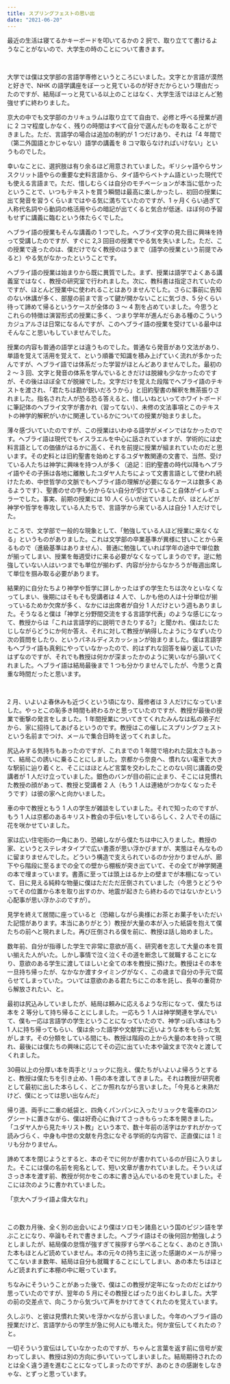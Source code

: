 ```yaml
---
title: スプリングフェストの思い出
date: "2021-06-20"
---
```


最近の生活は寝てるかキーボードを叩いてるかの 2 択で、取り立てて書けるようなことがないので、大学生の時のことについて書きます。

<br />

大学では僕は文学部の言語学専修というところにいました。文字とか言語が漠然と好きで、NHK の語学講座をぼーっと見ているのが好きだからという理由だったのですが、結局ぼーっと見ている以上のことはなく、大学生活ではほとんど勉強せずに終わりました。

京大の中でも文学部のカリキュラムは取り立てて自由で、必修と呼べる授業が週に 2 コマ程度しかなく、残りの時間はすべて自分で選んだものを取ることができました。ただ、言語学の場合は追加の制約が 1 つだけあり、それは「4 年間で（第二外国語とかじゃない）語学の講義を 8 コマ取らなければいけない」というものでした。

幸いなことに、選択肢は有り余るほど用意されていました。ギリシャ語やらサンスクリット語やらの重要な史料言語から、タイ語やらベトナム語といった現代でも使える言語まで。ただ、惜しむらくは自分のモチベーションが本当に低かったということで、いつもテキストを買う瞬間は最高に楽しかったし、初回の授業に出て発音を習うくらいまではやる気に満ちていたのですが、1 ヶ月くらい過ぎて人称代名詞やら動詞の格活用やらの暗記が出てくると気合が低迷、ほぼ何の予習もせずに講義に臨むという体たらくでした。

ヘブライ語の授業もそんな講義の 1 つでした。ヘブライ文字の見た目に興味を持って受講したのですが、すぐに 2,3 回目の授業でやる気を失いました。ただ、この授業で違ったのは、僕だけでなく教授のほうまで（語学の授業という前提でみると）やる気がなかったということです。

ヘブライ語の授業は始まりから既に異質でした。まず、授業は語学でよくある講義室ではなく、教授の研究室で行われました。次に、教科書は指定されていたのですが、ほとんど授業中に使われることはありませんでした。さらに事前に告知のない休講が多く、部屋の前まで言って鍵が開かないことに気づき、5 分くらい待って諦めて帰るというケースが全体の 3 ～ 4 割を占めていました。今思うとこれらの特徴は演習形式の授業に多く、つまり学年が進んだらある種のこういうカジュアルさは日常になるんですが、このヘブライ語の授業を受けている最中はそんなこと思いもしていませんでした。

授業の内容も普通の語学とは違うものでした。普通なら発音があり文法があり、単語を覚えて活用を覚えて、という順番で知識を積み上げていく流れが多かったんですが、ヘブライ語では体系だった学習がほとんどありませんでした。最初の 2 ～ 3 回、文字と発音の体系を学んでいるときだけは脱線も少なかったのですが、その後はほぼ全てが脱線でした。文字だけを覚えた段階でヘブライ語のテキストを渡され、「君たちは勘が鋭いだろうから」と旧約聖書の解釈を無茶振りされました。指名された人が恐る恐る答えると、惜しいねといってホワイトボードに筆記体のヘブライ文字が書かれ（習ってない）、未修の文法事項とこのテキストの神学的解釈がいかに関連しているかについての授業が始まりました。

薄々感づいていたのですが、この授業はいわゆる語学がメインではなかったのです。ヘブライ語は現代でもイスラエルを中心に話されていますが、学術的には史料言語としての価値がはるかに高く、それを前提に授業が組まれていたのだと思います。その史料とは旧約聖書を始めとするユダヤ教関連の文書で、当然、受けている人たちは神学に興味を持つ人が多く（追記：旧約聖書の時代以降もヘブライ語やその子孫は各地に離散したユダヤ人たちによって文書言語として使われ続けたため、中世哲学の文脈でもヘブライ語の理解が必要になるケースは数多くあるようです）、聖書のせの字も分からない自分が受けていること自体がイレギュラーでした。事実、前期の授業には 10 人くらいが出ていましたが、ほとんどが神学や哲学を専攻している人たちで、言語学から来ている人は自分 1 人だけでした。

ところで、文学部で一般的な現象として、「勉強している人ほど授業に来なくなる」というものがありました。これは文学部の卒業基準が異様に甘いことから来るもので（進級基準はありません）、普通に勉強していれば学年の途中で単位数が揃ってしまい、授業を毎週受けに来る必要がなくなってしまうのです。逆に勉強していない人はいつまでも単位が揃わず、内容が分からなかろうが毎週出席して単位を掴み取る必要があります。

結果的に自分たちより神学や哲学に詳しかったはずの学生たちは次々といなくなってしまい、後期にはそもそも受講者は 4 人で、しかも他の人は十分単位が揃っているためか欠席が多く、なかには出席者が自分 1 人だけという週もありました。そうなると僕は「神学と分野間交流をする言語学代表」のような感じになって、教授からは「これは言語学的に説明できたりする?」と聞かれ、僕はたじたじしながらどうにか何か答え、それに対して教授が納得したようにうなずいたり次の質問をしたり、というパネルディスカッションが始まりました。僕は言語学もヘブライ語も真剣にやっていなかったので、的はずれな回答を繰り返していたはずなのですが、それでも教授は何かが深まったかのように笑いながら頷いてくれました。ヘブライ語は結局最後まで 1 つも分かりませんでしたが、今思うと貴重な時間だったと思います。

<br />

2 月、いよいよ春休みも近づくという頃になり、履修者は 3 人だけになっていました。やっとこの恥多き時間も終わるかと思っていたのですが、教授が最後の授業で衝撃の発言をしました。1 年間授業についてきてくれたみんなは私の弟子だから、家に招待してあげるというのです。教授はこの催しにスプリングフェストという名前までつけ、メールで集合日時を送ってくれました。

尻込みする気持ちもあったのですが、これまでの 1 年間で培われた図太さもあって、結局この誘いに乗ることにしました。京都から奈良へ、慣れない電車で大きな駅前に辿り着くと、そこにはほとんど言葉を交わしたことのない同じ講義の受講者が 1 人だけ立っていました。銀色のバンが目の前に止まり、そこには見慣れた教授の顔があって、教授と受講者 2 人（もう 1 人は連絡がつかなくなったそうです）は彼の家へと向かいました。

車の中で教授ともう 1 人の学生が雑談をしていました。それで知ったのですが、もう 1 人は京都のあるキリスト教会の手伝いをしているらしく、2 人でその話に花を咲かせていました。

家は広い住宅街の一角にあり、恐縮しながら僕たちは中に入りました。教授の家、というとステレオタイプで広い書斎が思い浮かびますが、実態はそんなものに留まりませんでした。どういう構造で支えられているのか分かりませんが、廊下やら階段に至るまでの全ての壁から棚板が突き出ていて、その全てが神学関連の本で埋まっています。書斎に至っては頭上はるか上の壁までが本棚になっていて、目に見える純粋な物量に僕はただただ圧倒されていました（今思うとどうやってその位置から本を取り出すのか、地震が起きたら終わるのではないかという心配事が思い浮かぶのですが）。

見学を終えて居間に座っていると（恐縮しながら奥様にお茶とお菓子をいただいた記憶があります。本当にありがとう）教授が大量の本が入った紙袋を抱えて僕たちの前へと現れました。再び圧倒される僕を前に、教授は話し始めました。

数年前、自分が指導した学生で非常に意欲が高く、研究者を志して大量の本を買い揃えた人がいた。しかし事情で泣く泣くその道を断念して就職することになり、意欲のある学生に渡してほしいと全ての本を教授に預けた。教授はその本を一旦持ち帰ったが、なかなか渡すタイミングがなく、この歳まで自分の手元で腐らせてしまっていた。ついては意欲のある君たちにこの本を託し、長年の重荷から解放されたい、と。

最初は尻込みしていましたが、結局は頼みに応えるような形になって、僕たちは本を 2 等分して持ち帰ることにしました。一応もう 1 人は神学関連を学んでいて、僕も一応は言語学の学生ということになっていたので、神学っぽい本はもう 1 人に持ち帰ってもらい、僕は余った語学や文献学に近いような本をもらった気がします。その分類をしている間にも、教授は階段の上から大量の本を持って現れ、最後には僕たちの興味に応じてその辺に出ていた本や論文まで次々と渡してくれました。

30冊以上の分厚い本を両手とリュックに抱え、僕たちがいよいよ帰ろうとすると、教授は僕たちを引き止め、1 冊の本を渡してきました。それは教授が研究者として最初に出した本らしく、どこか照れながら言いました。「今見ると未熟だけど、僕にとっては思い出なんだ」

帰り道、両手に二重の紙袋と、四角くパンパンに入ったリュックを電車のロングシートに置きながら、僕は好奇心に負けてさっきもらった本を開きました。「ユダヤ人から見たキリスト教」という本で、数十年前の活字はかすれがかって読みづらく、中身も中世の文献を丹念になぞる学術的な内容で、正直僕には 1 ミリも分かりません。

諦めて本を閉じようとすると、本のそでに何かが書かれているのが目に入りました。そこには僕の名前を宛名として、短い文章が書かれていました。そういえばさっき本を渡す前、教授が何かをこの本に書き込んでいるのを見ていました。そこには次のように書かれていました。

「京大ヘブライ語よ偉大なれ」

<br />

この数カ月後、全く別の出会いにより僕はソロモン諸島という国のピジン語を学ぶことになり、卒論もそれで書きました。ヘブライ語はその後何回か勉強しようとしましたが、結局僕の怠惰が強すぎて挨拶すら学べることなく、あのとき頂いた本もほとんど読めていません。本の元々の持ち主に送った感謝のメールが帰ってこないまま数年、結局は自分も就職することにしてしまい、あの本たちはほとんど読まれずに本棚の中に眠っています。

ちなみにそういうことがあった後で、僕はこの教授が定年になったのだとばかり思っていたのですが、翌年の 5 月にその教授とばったり出くわしました。大学の前の交差点で、向こうから気づいて声をかけてきてくれたのを覚えています。

久しぶり、と彼は見慣れた笑いを浮かべながら言いました。今年のヘブライ語の授業だけど、言語学からの学生が急に何人にも増えた。何か宣伝してくれたの？と。

一切そういう宣伝はしていなかったのですが、ちゃんと言葉を返す前に信号が変わってしまい、教授は別の方向に歩いていってしまいました。結局期待されたのとは全く違う道を進むことになってしまったのですが、あのときの感謝をしなきゃな、とずっと思っています。

